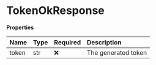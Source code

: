 # TokenOkResponse

**Properties**

| Name  | Type | Required | Description         |
| :---- | :--- | :------- | :------------------ |
| token | str  | ❌       | The generated token |
